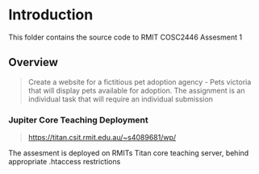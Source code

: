# Introduction
This folder contains the source code to RMIT COSC2446 Assesment 1

## Overview
> Create a website for a fictitious pet adoption agency - Pets victoria that will display pets available for adoption.  The assignment is an individual task that will require an individual submission

### Jupiter Core Teaching Deployment
> https://titan.csit.rmit.edu.au/~s4089681/wp/

The assesment is deployed on RMITs Titan core teaching server, behind appropriate .htaccess restrictions 
